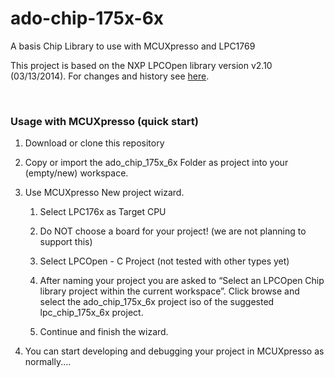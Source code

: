 ado-chip-175x-6x
================

A basis Chip Library to use with MCUXpresso and LPC1769
 

This project is based on the NXP LPCOpen library version v2.10 (03/13/2014). For
changes and history see [here](doc/develop/changes.md).

 
### Usage with MCUXpresso (quick start)

1.  Download or clone this repository

2.  Copy or import the ado_chip_175x_6x Folder as project into your (empty/new)
    workspace.

3.  Use MCUXpresso New project wizard.

    1.  Select LPC176x as Target CPU

    2.  Do NOT choose a board for your project! (we are not planning to support
        this)

    3.  Select LPCOpen - C Project (not tested with other types yet)

    4.  After naming your project you are asked to “Select an LPCOpen Chip
        library project within the current workspace”. Click browse and select
        the ado_chip_175x_6x project iso of the suggested lpc_chip_175x_6x
        project.

    5.  Continue and finish the wizard.

4.  You can start developing and debugging your project in MCUXpresso as
    normally....

 